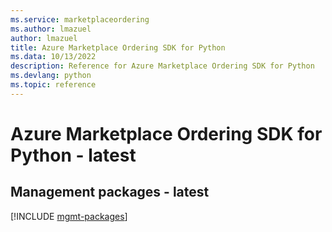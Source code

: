 ```yaml
---
ms.service: marketplaceordering
ms.author: lmazuel
author: lmazuel
title: Azure Marketplace Ordering SDK for Python
ms.data: 10/13/2022
description: Reference for Azure Marketplace Ordering SDK for Python
ms.devlang: python
ms.topic: reference
---
```

# Azure Marketplace Ordering SDK for Python - latest

## Management packages - latest
[!INCLUDE [mgmt-packages](marketplace-ordering-mgmt-index.md)]